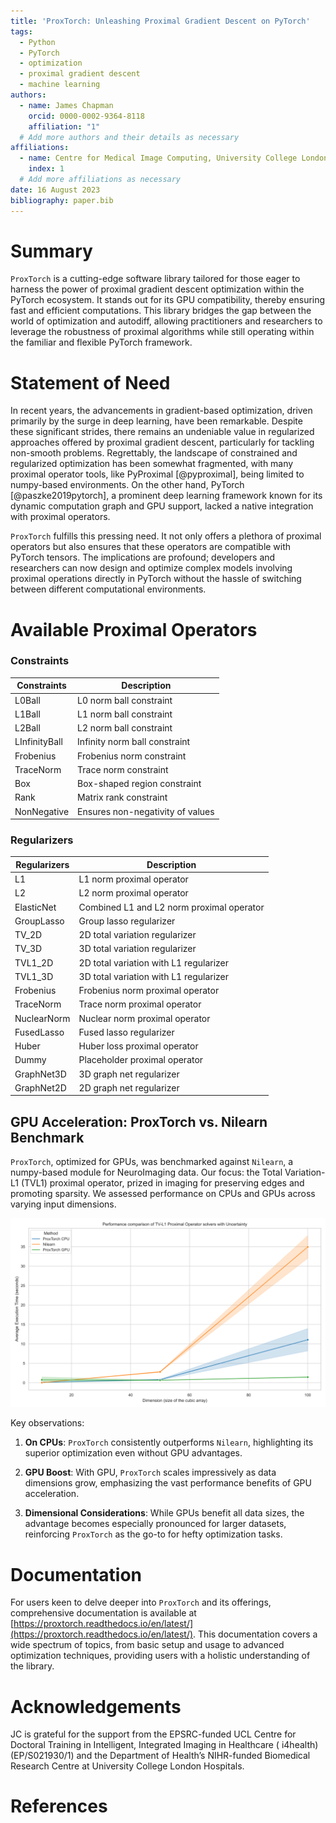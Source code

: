 ```yaml
---
title: 'ProxTorch: Unleashing Proximal Gradient Descent on PyTorch'
tags:
  - Python
  - PyTorch
  - optimization
  - proximal gradient descent
  - machine learning
authors:
  - name: James Chapman
    orcid: 0000-0002-9364-8118
    affiliation: "1"
  # Add more authors and their details as necessary
affiliations:
  - name: Centre for Medical Image Computing, University College London, London, UK
    index: 1
  # Add more affiliations as necessary
date: 16 August 2023
bibliography: paper.bib
---
```


# Summary

`ProxTorch` is a cutting-edge software library tailored for those eager to harness the power of proximal gradient
descent optimization within the PyTorch ecosystem. It stands out for its GPU compatibility, thereby ensuring fast and
efficient computations. This library bridges the gap between the world of optimization and autodiff, allowing
practitioners and researchers to leverage the robustness of proximal algorithms while still operating within the
familiar and flexible PyTorch framework.

# Statement of Need

In recent years, the advancements in gradient-based optimization, driven primarily by the surge in deep learning, have
been remarkable. Despite these significant strides, there remains an undeniable value in regularized approaches offered
by proximal gradient descent, particularly for tackling non-smooth problems. Regrettably, the landscape of constrained
and regularized optimization has been somewhat fragmented, with many proximal operator tools, like
PyProximal [@pyproximal], being limited to numpy-based environments. On the other hand, PyTorch [@paszke2019pytorch], a
prominent deep learning framework known for its dynamic computation graph and GPU support, lacked a native integration
with proximal operators.

`ProxTorch` fulfills this pressing need. It not only offers a plethora of proximal operators but also ensures that these
operators are compatible with PyTorch tensors. The implications are profound; developers and researchers can now design
and optimize complex models involving proximal operations directly in PyTorch without the hassle of switching between
different computational environments.

# Available Proximal Operators

### Constraints

| Constraints           | Description                      |
|-----------------------|----------------------------------|
| L0Ball                | L0 norm ball constraint          |
| L1Ball                | L1 norm ball constraint          |
| L2Ball                | L2 norm ball constraint          |
| LInfinityBall         | Infinity norm ball constraint    |
| Frobenius  | Frobenius norm constraint        |
| TraceNorm  | Trace norm constraint            |
| Box        | Box-shaped region constraint     |
| Rank       | Matrix rank constraint           |
| NonNegative| Ensures non-negativity of values |

### Regularizers

| Regularizers    | Description                               |
|-----------------|-------------------------------------------|
| L1         | L1 norm proximal operator                 |
| L2         | L2 norm proximal operator                 |
| ElasticNet | Combined L1 and L2 norm proximal operator |
| GroupLasso | Group lasso regularizer                   |
| TV_2D      | 2D total variation regularizer            |
| TV_3D      | 3D total variation regularizer            |
| TVL1_2D    | 2D total variation with L1 regularizer    |
| TVL1_3D    | 3D total variation with L1 regularizer    |
| Frobenius  | Frobenius norm proximal operator          |
| TraceNorm  | Trace norm proximal operator              |
| NuclearNorm| Nuclear norm proximal operator            |
| FusedLasso | Fused lasso regularizer                   |
| Huber      | Huber loss proximal operator              |
| Dummy      | Placeholder proximal operator             |
| GraphNet3D | 3D graph net regularizer                  |
| GraphNet2D | 2D graph net regularizer                  |

## **GPU Acceleration: ProxTorch vs. Nilearn Benchmark**

`ProxTorch`, optimized for GPUs, was benchmarked against `Nilearn`, a numpy-based module for NeuroImaging data. Our
focus: the Total Variation-L1 (TVL1) proximal operator, prized in imaging for preserving edges and promoting sparsity.
We assessed performance on CPUs and GPUs across varying input dimensions.

![TVL1 Benchmark Results](TVL1_Benchmark.svg)

Key observations:

1. **On CPUs**: `ProxTorch` consistently outperforms `Nilearn`, highlighting its superior optimization even without GPU
   advantages.

2. **GPU Boost**: With GPU, `ProxTorch` scales impressively as data dimensions grow, emphasizing the vast performance
   benefits of GPU acceleration.

3. **Dimensional Considerations**: While GPUs benefit all data sizes, the advantage becomes especially pronounced for
   larger datasets, reinforcing `ProxTorch` as the go-to for hefty optimization tasks.

# Documentation

For users keen to delve deeper into `ProxTorch` and its offerings, comprehensive documentation is available
at [https://proxtorch.readthedocs.io/en/latest/](https://proxtorch.readthedocs.io/en/latest/). This documentation covers
a wide spectrum of topics, from basic setup and usage to advanced optimization techniques, providing users with a
holistic understanding of the library.

# Acknowledgements

JC is grateful for the support from the EPSRC-funded UCL Centre for Doctoral Training in Intelligent, Integrated Imaging
in Healthcare ( i4health) (EP/S021930/1) and the Department of Health’s NIHR-funded Biomedical Research Centre at
University College London Hospitals.

# References
